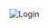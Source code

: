 ![Login](https://github.com/DilshanIndunil/Animated-Login-page/assets/163544478/b9aa2fa8-8b0e-4006-980d-3563780a381e)
